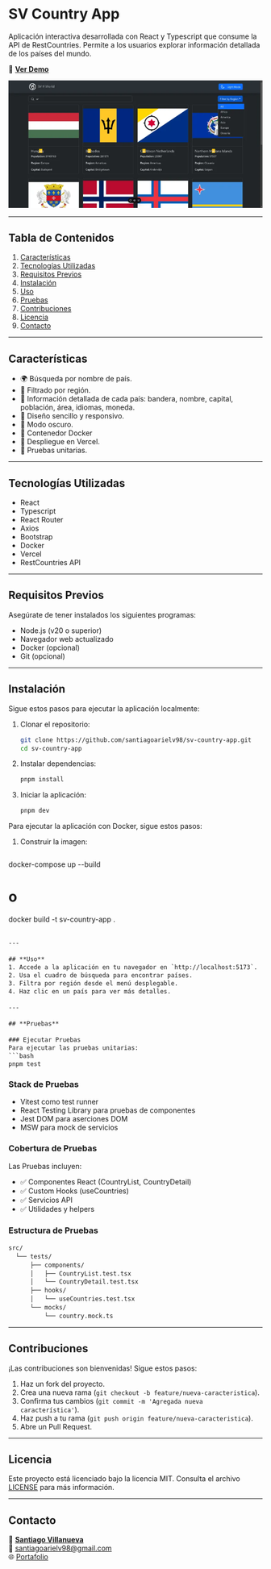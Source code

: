 # **SV Country App**

Aplicación interactiva desarrollada con React y Typescript que consume la API de RestCountries. Permite a los usuarios explorar información detallada de los países del mundo.

🔗 **[Ver Demo](https://sv-country-app.vercel.app/)**

![SV Country App](https://raw.githubusercontent.com/santiagoarielv98/sv-country-app/main/public/images/captura.webp)

---

## **Tabla de Contenidos**
1. [Características](#características)
2. [Tecnologías Utilizadas](#tecnologías-utilizadas)
3. [Requisitos Previos](#requisitos-previos)
4. [Instalación](#instalación)
5. [Uso](#uso)
6. [Pruebas](#pruebas)
7. [Contribuciones](#contribuciones)
8. [Licencia](#licencia)
9. [Contacto](#contacto)

---

## **Características**
- 🌍 Búsqueda por nombre de país.
- 📂 Filtrado por región.
- 📜 Información detallada de cada país: bandera, nombre, capital, población, área, idiomas, moneda.
- 🎨 Diseño sencillo y responsivo.
- 🌙 Modo oscuro.
- 🐳 Contenedor Docker
- 🚀 Despliegue en Vercel.
- 🧪 Pruebas unitarias.

---

## **Tecnologías Utilizadas**
- React
- Typescript
- React Router
- Axios
- Bootstrap
- Docker
- Vercel
- RestCountries API

---

## **Requisitos Previos**
Asegúrate de tener instalados los siguientes programas:

- Node.js (v20 o superior)
- Navegador web actualizado
- Docker (opcional)
- Git (opcional)

---

## **Instalación**
Sigue estos pasos para ejecutar la aplicación localmente:

1. Clonar el repositorio:  
   ```bash
   git clone https://github.com/santiagoarielv98/sv-country-app.git
   cd sv-country-app
   ```
2. Instalar dependencias:  
   ```bash
   pnpm install
   ```
3. Iniciar la aplicación:  
   ```bash
   pnpm dev
   ```

Para ejecutar la aplicación con Docker, sigue estos pasos:

1. Construir la imagen:  
   ```bash
docker-compose up --build
# o
docker build -t sv-country-app .
   ```

---

## **Uso**
1. Accede a la aplicación en tu navegador en `http://localhost:5173`.
2. Usa el cuadro de búsqueda para encontrar países.
3. Filtra por región desde el menú desplegable.
4. Haz clic en un país para ver más detalles.

---

## **Pruebas**

### Ejecutar Pruebas
Para ejecutar las pruebas unitarias:
```bash
pnpm test
```

### Stack de Pruebas
- Vitest como test runner
- React Testing Library para pruebas de componentes
- Jest DOM para aserciones DOM
- MSW para mock de servicios

### Cobertura de Pruebas
Las Pruebas incluyen:
- ✅ Componentes React (CountryList, CountryDetail)
- ✅ Custom Hooks (useCountries)
- ✅ Servicios API
- ✅ Utilidades y helpers 

### Estructura de Pruebas
```markdown
src/
  └── tests/
      ├── components/
      │   ├── CountryList.test.tsx
      │   └── CountryDetail.test.tsx
      ├── hooks/
      │   └── useCountries.test.tsx
      └── mocks/
          └── country.mock.ts
```

---

## **Contribuciones**
¡Las contribuciones son bienvenidas! Sigue estos pasos:

1. Haz un fork del proyecto.
2. Crea una nueva rama (`git checkout -b feature/nueva-caracteristica`).
3. Confirma tus cambios (`git commit -m 'Agregada nueva característica'`).
4. Haz push a tu rama (`git push origin feature/nueva-caracteristica`).
5. Abre un Pull Request.

---

## **Licencia**
Este proyecto está licenciado bajo la licencia MIT. Consulta el archivo [LICENSE](LICENSE) para más información.

---

## **Contacto**
👤 **[Santiago Villanueva](https://linkedin.com/in/santiagoarielv/)**  
📧 [santiagoarielv98@gmail.com](mailto:santiagoarielv98@gmail.com)  
🌐 [Portafolio](https://santiagoarielv98.vercel.app/)
